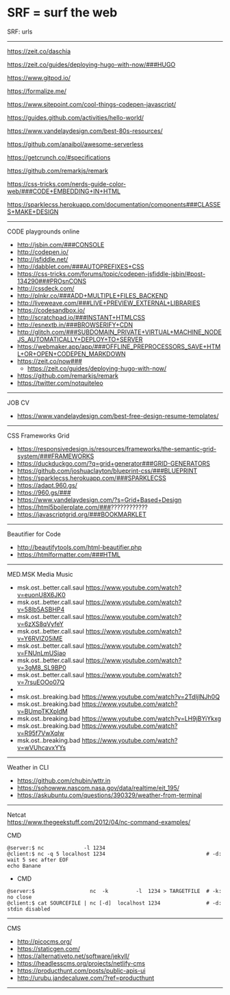 # SRF = surf the web

SRF: urls

---
https://zeit.co/daschia

https://zeit.co/guides/deploying-hugo-with-now/###HUGO

https://www.gitpod.io/

https://formalize.me/

https://www.sitepoint.com/cool-things-codepen-javascript/

https://guides.github.com/activities/hello-world/

https://www.vandelaydesign.com/best-80s-resources/

https://github.com/anaibol/awesome-serverless

https://getcrunch.co/#specifications

https://github.com/remarkjs/remark

https://css-tricks.com/nerds-guide-color-web/###CODE+EMBEDDING+IN+HTML

https://sparklecss.herokuapp.com/documentation/components###CLASSES+MAKE+DESIGN

---

CODE playgrounds online 
- http://jsbin.com/###CONSOLE
- http://codepen.io/
- http://jsfiddle.net/
- http://dabblet.com/###AUTOPREFIXES+CSS
- https://css-tricks.com/forums/topic/codepen-jsfiddle-jsbin/#post-134290###PROsnCONS
- http://cssdeck.com/
- http://plnkr.co/###ADD+MULTIPLE+FILES_BACKEND
- http://liveweave.com/###LIVE+PREVIEW_EXTERNAL+LIBRARIES
- https://codesandbox.io/
- http://scratchpad.io/###INSTANT+HTMLCSS
- http://esnextb.in/###BROWSERIFY+CDN
- http://glitch.com/###SUBDOMAIN_PRIVATE+VIRTUAL+MACHINE_NODEJS_AUTOMATICALLY+DEPLOY+TO+SERVER
- https://webmaker.app/app/###OFFLINE_PREPROCESSORS_SAVE+HTML+OR+OPEN+CODEPEN_MARKDOWN
- https://zeit.co/now###
  - https://zeit.co/guides/deploying-hugo-with-now/
- https://github.com/remarkjs/remark
- https://twitter.com/notquiteleo

------------------------------------------------------------------------

JOB CV

- https://www.vandelaydesign.com/best-free-design-resume-templates/

------------------------------------------------------------------------

CSS Frameworks Grid

- https://responsivedesign.is/resources/frameworks/the-semantic-grid-system/###FRAMEWORKS
- https://duckduckgo.com/?q=grid+generator###GRID-GENERATORS
- https://github.com/joshuaclayton/blueprint-css/###BLUEPRINT
- https://sparklecss.herokuapp.com/###SPARKLECSS
- https://adapt.960.gs/
- https://960.gs/###
- https://www.vandelaydesign.com/?s=Grid+Based+Design
- https://html5boilerplate.com/###????????????
- https://javascriptgrid.org/###BOOKMARKLET

------------------------------------------------------------------------

Beautifier for Code
- http://beautifytools.com/html-beautifier.php
- https://htmlformatter.com/###HTML

------------------------------------------------------------------------

MED.MSK Media Music

- msk.ost..better.call.saul https://www.youtube.com/watch?v=euonU8X6JK0
- msk.ost..better.call.saul https://www.youtube.com/watch?v=58lb5ASBHP4
- msk.ost..better.call.saul https://www.youtube.com/watch?v=6zXS8qVyfeY
- msk.ost..better.call.saul https://www.youtube.com/watch?v=Y6RVlZ05iME
- msk.ost..better.call.saul https://www.youtube.com/watch?v=FNUnLmUSjao
- msk.ost..better.call.saul https://www.youtube.com/watch?v=3gM8_SL9BP0
- msk.ost..better.call.saul https://www.youtube.com/watch?v=7rsuEOOo07Q
- 
- msk.ost..breaking.bad https://www.youtube.com/watch?v=2TdIjlNJh0Q
- msk.ost..breaking.bad https://www.youtube.com/watch?v=BUmpTKXpIdM
- msk.ost..breaking.bad https://www.youtube.com/watch?v=LH9jBYiYkxg
- msk.ost..breaking.bad https://www.youtube.com/watch?v=R95f7VwXqIw
- msk.ost..breaking.bad https://www.youtube.com/watch?v=wVUhcavxYYs

------------------------------------------------------------------------

Weather in CLI
- https://github.com/chubin/wttr.in
- https://sohowww.nascom.nasa.gov/data/realtime/eit_195/
- https://askubuntu.com/questions/390329/weather-from-terminal

------------------------------------------------------------------------

Netcat  
https://www.thegeekstuff.com/2012/04/nc-command-examples/

CMD
```
@server:$ nc             -l 1234
@client:$ nc -q 5 localhost 1234                                 # -d: wait 5 sec after EOF
echo Banane
```
- CMD
```
@server:$                  nc  -k         -l  1234 > TARGETFILE  # -k: no close
@client:$ cat SOURCEFILE | nc [-d]  localhost 1234               # -d: stdin disabled
```

------------------------------------------------------------------------

CMS
- http://picocms.org/
- https://staticgen.com/
- https://alternativeto.net/software/jekyll/
- https://headlesscms.org/projects/netlify-cms
- https://producthunt.com/posts/public-apis-ui
- http://urubu.jandecaluwe.com/?ref=producthunt

------------------------------------------------------------------------





